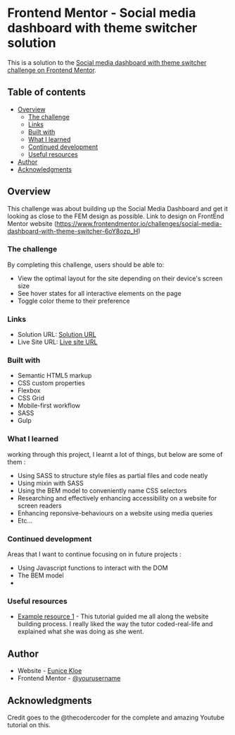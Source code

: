 # Frontend Mentor - Social media dashboard with theme switcher solution

This is a solution to the [Social media dashboard with theme switcher challenge on Frontend Mentor](https://www.frontendmentor.io/challenges/social-media-dashboard-with-theme-switcher-6oY8ozp_H). 

## Table of contents

- [Overview](#overview)
  - [The challenge](#the-challenge)
  - [Links](#links)
  - [Built with](#built-with)
  - [What I learned](#what-i-learned)
  - [Continued development](#continued-development)
  - [Useful resources](#useful-resources)
- [Author](#author)
- [Acknowledgments](#acknowledgments)


## Overview
This challenge was about building up the Social Media Dashboard and get it looking as close to the FEM design as possible.
Link to design on FrontEnd Mentor website (https://www.frontendmentor.io/challenges/social-media-dashboard-with-theme-switcher-6oY8ozp_H)

### The challenge

By completing this challenge, users should be able to:

- View the optimal layout for the site depending on their device's screen size
- See hover states for all interactive elements on the page
- Toggle color theme to their preference


### Links

- Solution URL: [Solution URL](https://github.com/Nicekloe/SM-Dashboard-DarkLightToggle-FEMChallenge)
- Live Site URL: [Live site URL](https://your-live-site-url.com)


### Built with

- Semantic HTML5 markup
- CSS custom properties
- Flexbox
- CSS Grid
- Mobile-first workflow
- SASS
- Gulp


### What I learned

working through this project, I learnt a lot of things, but below are some of them :
- Using SASS to structure style files as partial files and code neatly
- Using mixin with SASS
- Using the BEM model to conveniently name CSS selectors
- Researching and effectively enhancing accessibility on a website for screen readers
- Enhancing reponsive-behaviours on a website using media queries
- Etc...



### Continued development
Areas that I want to continue focusing on in future projects :
- Using Javascript functions to interact with the DOM
- The BEM model
- 


### Useful resources

- [Example resource 1](https://www.youtube.com/watch?v=krfUjg0S2uI) - This tutorial guided me all along the website building process. I really liked the way the tutor coded-real-life and explained what she was doing as she went.

## Author

- Website - [Eunice Kloe](https://www.your-site.com)
- Frontend Mentor - [@yourusername](https://www.frontendmentor.io/profile/Nicekloe)


## Acknowledgments
Credit goes to the @thecodercoder for the complete and amazing Youtube tutorial on this.
